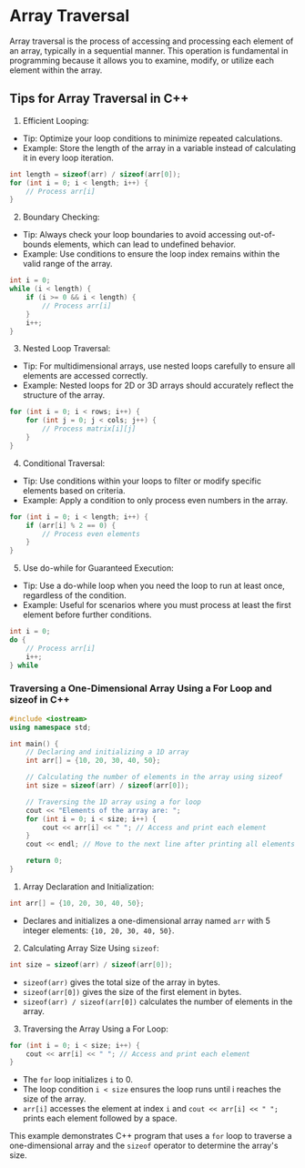# Array Traversal
Array traversal is the process of accessing and processing each element of an array, typically in a sequential manner. This operation is fundamental in programming because it allows you to examine, modify, or utilize each element within the array.

## Tips for Array Traversal in C++
1. Efficient Looping:
- Tip: Optimize your loop conditions to minimize repeated calculations.
- Example: Store the length of the array in a variable instead of calculating it in every loop iteration.
```cpp
int length = sizeof(arr) / sizeof(arr[0]);
for (int i = 0; i < length; i++) {
    // Process arr[i]
}
```
2. Boundary Checking:
- Tip: Always check your loop boundaries to avoid accessing out-of-bounds elements, which can lead to undefined behavior.
- Example: Use conditions to ensure the loop index remains within the valid range of the array.
```cpp
int i = 0;
while (i < length) {
    if (i >= 0 && i < length) {
        // Process arr[i]
    }
    i++;
}
```
3. Nested Loop Traversal:
- Tip: For multidimensional arrays, use nested loops carefully to ensure all elements are accessed correctly.
- Example: Nested loops for 2D or 3D arrays should accurately reflect the structure of the array.
```cpp
for (int i = 0; i < rows; i++) {
    for (int j = 0; j < cols; j++) {
        // Process matrix[i][j]
    }
}
```
4. Conditional Traversal:
- Tip: Use conditions within your loops to filter or modify specific elements based on criteria.
- Example: Apply a condition to only process even numbers in the array.
```cpp
for (int i = 0; i < length; i++) {
    if (arr[i] % 2 == 0) {
        // Process even elements
    }
}
```
5. Use do-while for Guaranteed Execution:
- Tip: Use a do-while loop when you need the loop to run at least once, regardless of the condition.
- Example: Useful for scenarios where you must process at least the first element before further conditions.
```cpp
int i = 0;
do {
    // Process arr[i]
    i++;
} while
```
### Traversing a One-Dimensional Array Using a For Loop and sizeof in C++
```cpp
#include <iostream>
using namespace std;

int main() {
    // Declaring and initializing a 1D array
    int arr[] = {10, 20, 30, 40, 50};

    // Calculating the number of elements in the array using sizeof
    int size = sizeof(arr) / sizeof(arr[0]);

    // Traversing the 1D array using a for loop
    cout << "Elements of the array are: ";
    for (int i = 0; i < size; i++) {
        cout << arr[i] << " "; // Access and print each element
    }
    cout << endl; // Move to the next line after printing all elements

    return 0;
}
```

1. Array Declaration and Initialization:
```cpp
int arr[] = {10, 20, 30, 40, 50};
```
- Declares and initializes a one-dimensional array named `arr` with 5 integer elements: `{10, 20, 30, 40, 50}`.


2. Calculating Array Size Using `sizeof`:
```cpp
int size = sizeof(arr) / sizeof(arr[0]);
```
- `sizeof(arr)` gives the total size of the array in bytes.
- `sizeof(arr[0])` gives the size of the first element in bytes.
- `sizeof(arr) / sizeof(arr[0])` calculates the number of elements in the array.


3. Traversing the Array Using a For Loop:
```cpp
for (int i = 0; i < size; i++) {
    cout << arr[i] << " "; // Access and print each element
}
```
- The `for` loop initializes `i` to 0.
- The loop condition `i < size` ensures the loop runs until i reaches the size of the array.
- `arr[i]` accesses the element at index `i` and `cout << arr[i] << " ";` prints each element followed by a space.

This example demonstrates C++ program that uses a `for` loop to traverse a one-dimensional array and the `sizeof` operator to determine the array's size.
